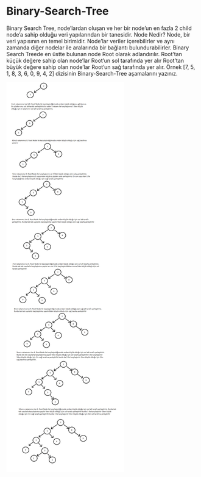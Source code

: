 # Binary-Search-Tree
Binary Search Tree, node’lardan oluşan ve her bir node’un en fazla 2 child node’a sahip olduğu veri yapılarından bir tanesidir.
Node Nedir?
Node, bir veri yapısının en temel birimidir.
Node’lar veriler içerebilirler ve aynı zamanda diğer nodelar ile aralarında bir bağlantı bulundurabilirler.
Binary Search Treede en üstte bulunan node Root olarak adlandırılır.
Root’tan küçük değere sahip olan node’lar Root’un sol tarafında yer alır
Root’tan büyük değere sahip olan node’lar Root’un sağ tarafında yer alır.
Örnek
[7, 5, 1, 8, 3, 6, 0, 9, 4, 2] dizisinin Binary-Search-Tree aşamalarını yazınız.


![](Binary.png)
